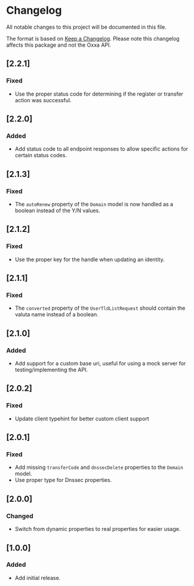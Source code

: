 # Changelog

All notable changes to this project will be documented in this file.

The format is based on [Keep a Changelog](https://keepachangelog.com/en/1.0.0/). Please note this changelog affects 
this package and not the Oxxa API.

## [2.2.1]

### Fixed

- Use the proper status code for determining if the register or transfer action was successful.

## [2.2.0]

### Added

- Add status code to all endpoint responses to allow specific actions for certain status codes.

## [2.1.3]

### Fixed

- The `autoRenew` property of the `Domain` model is now handled as a boolean instead of the Y/N values.

## [2.1.2]

### Fixed

- Use the proper key for the handle when updating an identity.

## [2.1.1]

### Fixed

- The `converted` property of the `UserTldListRequest` should contain the valuta name instead of a boolean.

## [2.1.0]

### Added

- Add support for a custom base uri, useful for using a mock server for testing/implementing the API.

## [2.0.2]

### Fixed

- Update client typehint for better custom client support

## [2.0.1]

### Fixed

- Add missing `transferCode` and `dnssecDelete` properties to the `Domain` model.
- Use proper type for Dnssec properties.

## [2.0.0]

### Changed

- Switch from dynamic properties to real properties for easier usage.

## [1.0.0]

### Added

- Add initial release.